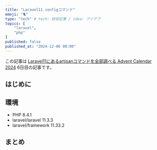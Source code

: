 ```yaml
---
title: "Laravel11 configコマンド"
emoji: "🐈"
type: "tech" # tech: 技術記事 / idea: アイデア
topics: [
    "laravel",
    "php"
]
published: false
published_at: "2024-12-06 08:00"
---
```


この記事は [Laravel11にあるartisanコマンドを全部調べる Advent Calendar 2024](https://adventar.org/calendars/10674) 6日目の記事です。

## はじめに

## 環境

- PHP 8.4.1
- laravel/laravel 11.3.3
- laravel/framework 11.33.2

## まとめ

